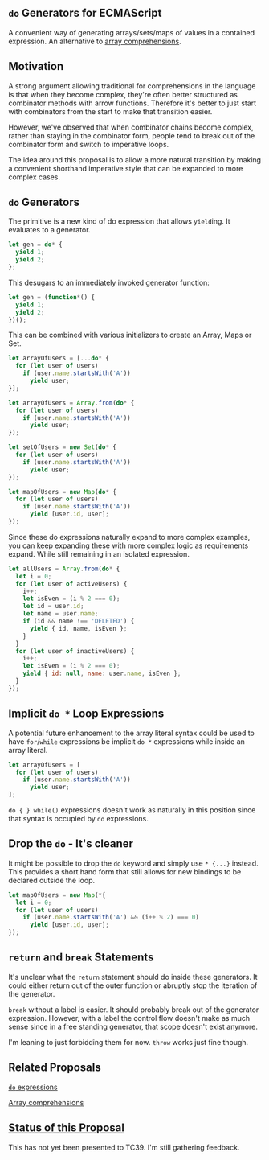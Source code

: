 `do` Generators for ECMAScript
------------------------------

A convenient way of generating arrays/sets/maps of values in a contained expression. An alternative to [array comprehensions](http://tc39wiki.calculist.org/es6/array-comprehensions/).

## Motivation

A strong argument allowing traditional for comprehensions in the language is that when they become complex, they're often better structured as combinator methods with arrow functions. Therefore it's better to just start with combinators from the start to make that transition easier.

However, we've observed that when combinator chains become complex, rather than staying in the combinator form, people tend to break out of the combinator form and switch to imperative loops.

The idea around this proposal is to allow a more natural transition by making a convenient shorthand imperative style that can be expanded to more complex cases.

## `do` Generators

The primitive is a new kind of do expression that allows `yield`ing. It evaluates to a generator.

```js
let gen = do* {
  yield 1;
  yield 2;
};
```

This desugars to an immediately invoked generator function:

```js
let gen = (function*() {
  yield 1;
  yield 2;
})();
```

This can be combined with various initializers to create an Array, Maps or Set.

```js
let arrayOfUsers = [...do* {
  for (let user of users)
    if (user.name.startsWith('A'))
      yield user;
}];
```

```js
let arrayOfUsers = Array.from(do* {
  for (let user of users)
    if (user.name.startsWith('A'))
      yield user;
});
```

```js
let setOfUsers = new Set(do* {
  for (let user of users)
    if (user.name.startsWith('A'))
      yield user;
});
```

```js
let mapOfUsers = new Map(do* {
  for (let user of users)
    if (user.name.startsWith('A'))
      yield [user.id, user];
});
```

Since these do expressions naturally expand to more complex examples, you can keep expanding these with more complex logic as requirements expand. While still remaining in an isolated expression.

```js
let allUsers = Array.from(do* {
  let i = 0;
  for (let user of activeUsers) {
    i++;
    let isEven = (i % 2 === 0);
    let id = user.id;
    let name = user.name;
    if (id && name !== 'DELETED') {
      yield { id, name, isEven };
    }
  }
  for (let user of inactiveUsers) {
    i++;
    let isEven = (i % 2 === 0);
    yield { id: null, name: user.name, isEven };
  }
});
```

## Implicit `do *` Loop Expressions

A potential future enhancement to the array literal syntax could be used to have `for`/`while` expressions be implicit `do *` expressions while inside an array literal.

```js
let arrayOfUsers = [
  for (let user of users)
    if (user.name.startsWith('A'))
      yield user;
];
```

`do { } while()` expressions doesn't work as naturally in this position since that syntax is occupied by `do` expressions.

## Drop the `do` - It's cleaner

It might be possible to drop the `do` keyword and simply use `* {...}` instead. This provides a short hand form that still allows for new bindings to be declared outside the loop.

```js
let mapOfUsers = new Map(*{
  let i = 0;
  for (let user of users)
    if (user.name.startsWith('A') && (i++ % 2) === 0)
      yield [user.id, user];
});
```

## `return` and `break` Statements

It's unclear what the `return` statement should do inside these generators. It could either return out of the outer function or abruptly stop the iteration of the generator. 

`break` without a label is easier. It should probably break out of the generator expression. However, with a label the control flow doesn't make as much sense since in a free standing generator, that scope doesn't exist anymore.

I'm leaning to just forbidding them for now. `throw` works just fine though.

## Related Proposals

[`do` expressions](https://github.com/tc39/proposal-do-expressions)

[Array comprehensions](http://tc39wiki.calculist.org/es6/array-comprehensions/)

## [Status of this Proposal](https://github.com/tc39/ecma262)

This has not yet been presented to TC39. I'm still gathering feedback.
